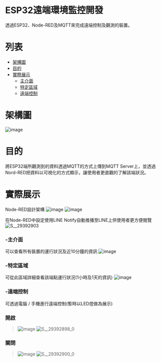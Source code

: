 # ESP32遠端環境監控開發
透過ESP32、Node-RED及MQTT來完成遠端控制及觀測的裝置。

# 列表
- [架構圖](https://github.com/sheng411/mqtt_esp32?tab=readme-ov-file#%E6%9E%B6%E6%A7%8B%E5%9C%96)
- [目的](https://github.com/sheng411/mqtt_esp32?tab=readme-ov-file#%E7%9B%AE%E7%9A%84)
- [實際展示](https://github.com/sheng411/mqtt_esp32?tab=readme-ov-file#%E5%AF%A6%E9%9A%9B%E5%B1%95%E7%A4%BA)
  - [主介面](https://github.com/sheng411/mqtt_esp32?tab=readme-ov-file#-%E4%B8%BB%E4%BB%8B%E9%9D%A2)
  - [特定區域](https://github.com/sheng411/mqtt_esp32?tab=readme-ov-file#-%E7%89%B9%E5%AE%9A%E5%8D%80%E5%9F%9F)
  - [遠端控制](https://github.com/sheng411/mqtt_esp32?tab=readme-ov-file#-%E9%81%A0%E7%AB%AF%E6%8E%A7%E5%88%B6)


# 架構圖
![image](https://github.com/user-attachments/assets/148020fe-ff16-4d4a-92aa-fb0dc3d87b79)


# 目的
將ESP32端所觀測到的資料透過MQTT的方式上傳到MQTT Server上，並透過Nord-RED把資料以可視化的方式顯示，讓使用者更直觀的了解該端狀況。

# 實際展示

Node-RED設計架構
![image](https://github.com/user-attachments/assets/f3b2dd8b-3e2c-4205-a5ff-72426c8feae8)
![image](https://github.com/user-attachments/assets/d67ae399-0238-4a02-8013-b8aa2226a380)

  
在Node-RED中設定使用LINE Notify自動推播至LINE上供使用者更方便閱覽
![S__29392903](https://github.com/user-attachments/assets/e67cf4a6-20c8-4b7d-a9a6-1392c451c4b2)

  
### -主介面 
可以查看所有裝置的運行狀況及近10分鐘的資訊
![image](https://github.com/user-attachments/assets/192a671b-faba-473b-9dc4-09130f5d4f52)


### -特定區域  
可從此區域詳細查看該端點運行狀況(1小時及1天的資訊)
![image](https://github.com/user-attachments/assets/9b7218c5-248d-40d7-9a75-1bc94762c45e)

### -遠端控制  
可透過電腦 / 手機進行遠端控制(暫時以LED燈做為展示)  
### **開啟**
>![image](https://github.com/user-attachments/assets/25272be0-1b10-47dd-80e7-b2fd00d60d9c)
>![S__29392898_0](https://github.com/user-attachments/assets/14028672-33d1-469c-aa5e-d4676343ff68)
  
### **關閉**
>![image](https://github.com/user-attachments/assets/fab26997-e823-4785-9d02-b856e1a0d090)
>![S__29392900_0](https://github.com/user-attachments/assets/6ddb6a94-7d3e-4634-a61b-90d5005904ea)
